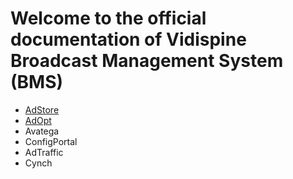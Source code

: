 # Welcome to the official documentation of Vidispine Broadcast Management System (BMS)

* [AdStore](http://127.0.0.1:8000/AdStore_Documentation/)
* [AdOpt](http://127.0.0.1:8000/AdOpt_Documentation/)
* Avatega
* ConfigPortal
* AdTraffic
* Cynch
